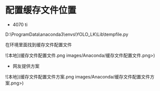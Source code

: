# 配置缓存文件位置
* 4070 ti

D:\ProgramData\anaconda3\envs\YOLO_LK\Lib\tempfile.py

在环境里面找到缓存文件配置文件

![本地](缓存文件配置文件.png images/Anaconda/缓存文件配置文件.png>)

* 网友提供方案

![本地](缓存文件配置文件方案.png images/Anaconda/缓存文件配置文件方案.png>)